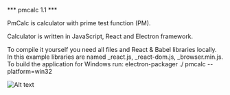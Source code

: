 *** pmcalc 1.1 ***

PmCalc is calculator with prime test function (PM). 

Calculator is written in JavaScript, React and Electron framework. 

To compile it yourself you need all files and React & Babel libraries locally. In this example libraries are named _react.js, _react-dom.js, _browser.min.js. To build the application for Windows run: electron-packager ./ pmcalc --platform=win32

![Alt text](https://github.com/jakubwosko/pmCalc/blob/master/Untitled1.1.png "pmcalc")


